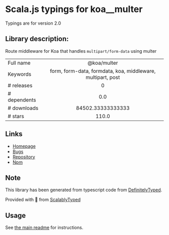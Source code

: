 
# Scala.js typings for koa__multer

Typings are for version 2.0

## Library description:
Route middleware for Koa that handles `multipart/form-data` using multer

|                    |                 |
| ------------------ | :-------------: |
| Full name          | @koa/multer |
| Keywords           | form, form-data, formdata, koa, middleware, multipart, post |
| # releases         | 0 |
| # dependents       | 0.0 |
| # downloads        | 84502.33333333333 |
| # stars            | 110.0 |

## Links
- [Homepage](https://github.com/koajs/multer)
- [Bugs](https://github.com/koajs/multer/issues)
- [Repository](https://github.com/koajs/multer)
- [Npm](https://www.npmjs.com/package/%40koa%2Fmulter)
    


## Note
This library has been generated from typescript code from [DefinitelyTyped](https://definitelytyped.org).

Provided with :purple_heart: from [ScalablyTyped](https://github.com/oyvindberg/ScalablyTyped)

## Usage
See [the main readme](../../readme.md) for instructions.


